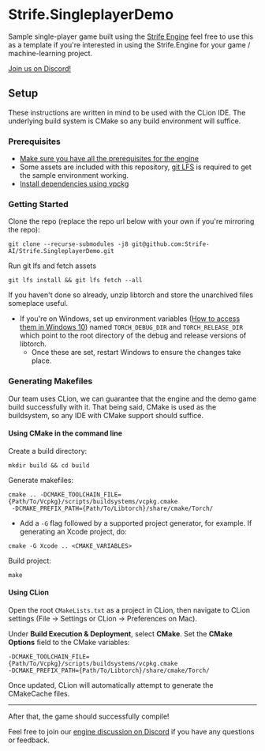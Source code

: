 # Strife.SingleplayerDemo
Sample single-player game built using the [Strife Engine](https://github.com/Strife-AI/Strife.Engine)
feel free to use this as a template if you're interested in using the Strife.Engine for your game /
machine-learning project.

[Join us on Discord!]()

## Setup
These instructions are written in mind to be used with the CLion IDE. The underlying build system is
CMake so any build environment will suffice.

### Prerequisites
* [Make sure you have all the prerequisites for the engine](https://github.com/Strife-AI/Strife.Engine#getting-started)
* Some assets are included with this repository, [git LFS](https://git-lfs.github.com) is required to get
  the sample environment working.
* [Install dependencies using vpckg](https://github.com/Strife-AI/Strife.Engine#setting-up-vcpkg)

### Getting Started
Clone the repo (replace the repo url below with your own if you're mirroring the repo):
```shell
git clone --recurse-submodules -j8 git@github.com:Strife-AI/Strife.SingleplayerDemo.git
```

Run git lfs and fetch assets
```shell
git lfs install && git lfs fetch --all
``` 

If you haven't done so already, unzip libtorch and store the unarchived files someplace useful.

* If you're on Windows, set up environment variables ([How to access them in Windows 10](https://www.wikihow.com/Create-an-Environment-Variable-in-Windows-10))
named `TORCH_DEBUG_DIR` and `TORCH_RELEASE_DIR` which point to the root 
directory of the debug and release versions of libtorch.
  * Once these are set, restart Windows to ensure the changes take place.

### Generating Makefiles
Our team uses CLion, we can guarantee that the engine and the demo game build successfully with it.
That being said, CMake is used as the buildsystem, so any IDE with CMake support should suffice.

#### Using CMake in the command line
Create a build directory:
```shell
mkdir build && cd build
```

Generate makefiles:
```shell
cmake .. -DCMAKE_TOOLCHAIN_FILE={Path/To/Vcpkg}/scripts/buildsystems/vcpkg.cmake
 -DCMAKE_PREFIX_PATH={Path/To/Libtorch}/share/cmake/Torch/
```

* Add a `-G` flag followed by a supported project generator, for example. If generating an Xcode project, do:
```shell
cmake -G Xcode .. <CMAKE_VARIABLES>
```

Build project:
```shell
make
```

#### Using CLion
Open the root `CMakeLists.txt` as a project in CLion, then navigate to CLion
settings (File → Settings or CLion → Preferences on Mac).

Under **Build Execution & Deployment**, select **CMake**. Set the **CMake 
Options** field to the CMake variables:
```shell
-DCMAKE_TOOLCHAIN_FILE={Path/To/Vcpkg}/scripts/buildsystems/vcpkg.cmake
-DCMAKE_PREFIX_PATH={Path/To/Libtorch}/share/cmake/Torch/
```

Once updated, CLion will automatically attempt to generate the CMakeCache files.

---
After that, the game should successfully compile!

Feel free to join our [engine discussion on Discord](https://discord.gg/544ctNNHzD) 
if you have any questions or feedback.